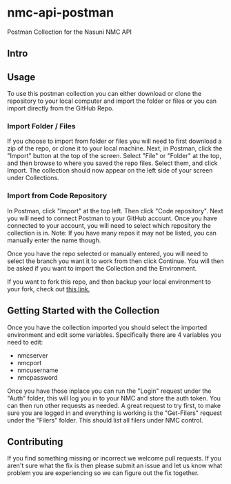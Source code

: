 # nmc-api-postman
Postman Collection for the Nasuni NMC API

## Intro

## Usage

To use this postman collection you can either download or clone the repository to your local computer and import the folder or files or you can import directly from the GitHub Repo.

### Import Folder / Files

If you choose to import from folder or files you will need to first download a zip of the repo, or clone it to your local machine. Next, in Postman, click the "Import" button at the top of the screen. Select "File" or "Folder" at the top, and then browse to where you saved the repo files. Select them, and click Import. The collection should now appear on the left side of your screen under Collections.

### Import from Code Repository

In Postman, click "Import" at the top left. Then click "Code repository". Next you will need to connect Postman to your GitHub account. Once you have connected to your account, you will need to select which repository the collection is in. Note: If you have many repos it may not be listed, you can manually enter the name though.

Once you have the repo selected or manually entered, you will need to select the branch you want it to work from then click Continue. You will then be asked if you want to import the Collection and the Environment. 

If you want to fork this repo, and then backup your local environment to your fork, check out [this link.](https://blog.postman.com/backup-and-sync-your-postman-collections-on-github/)

## Getting Started with the Collection

Once you have the collection imported you should select the imported environment and edit some variables. Specifically there are 4 variables you need to edit:

* nmcserver
* nmcport
* nmcusername
* nmcpassword

Once you have those inplace you can run the "Login" request under the "Auth" folder, this will log you in to your NMC and store the auth token. You can then run other requests as needed. A great request to try first, to make sure you are logged in and everything is working is the "Get-Filers" request under the "Filers" folder. This should list all filers under NMC control.

## Contributing

If you find something missing or incorrect we welcome pull requests. If you aren't sure what the fix is then please submit an issue and let us know what problem you are experiencing so we can figure out the fix together.